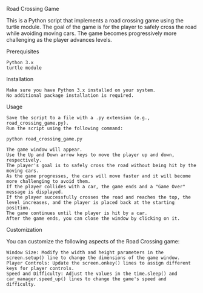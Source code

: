 Road Crossing Game

This is a Python script that implements a road crossing game using the turtle module. The goal of the game is for the player to safely cross the road while avoiding moving cars. The game becomes progressively more challenging as the player advances levels.

Prerequisites

    Python 3.x
    turtle module

Installation

    Make sure you have Python 3.x installed on your system.
    No additional package installation is required.

Usage

    Save the script to a file with a .py extension (e.g., road_crossing_game.py).
    Run the script using the following command:

    python road_crossing_game.py

    The game window will appear.
    Use the Up and Down arrow keys to move the player up and down, respectively.
    The player's goal is to safely cross the road without being hit by the moving cars.
    As the game progresses, the cars will move faster and it will become more challenging to avoid them.
    If the player collides with a car, the game ends and a "Game Over" message is displayed.
    If the player successfully crosses the road and reaches the top, the level increases, and the player is placed back at the starting position.
    The game continues until the player is hit by a car.
    After the game ends, you can close the window by clicking on it.

Customization

You can customize the following aspects of the Road Crossing game:

    Window Size: Modify the width and height parameters in the screen.setup() line to change the dimensions of the game window.
    Player Controls: Update the screen.onkey() lines to assign different keys for player controls.
    Speed and Difficulty: Adjust the values in the time.sleep() and car_manager.speed_up() lines to change the game's speed and difficulty.
